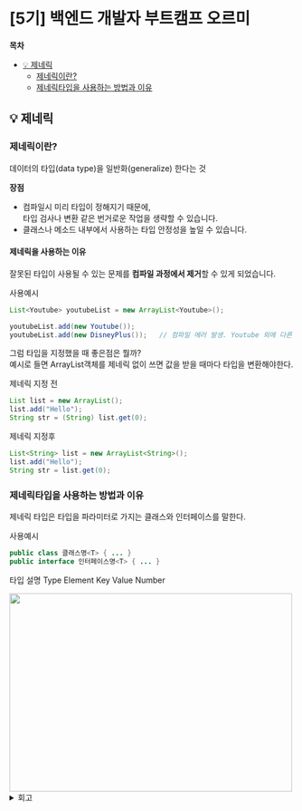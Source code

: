 # [5기] 백엔드 개발자 부트캠프 오르미

**목차**

- [💡 제네릭](#-제네릭)
  - [제네릭이란?](#제네릭이란)
  - [제네릭타입을 사용하는 방법과 이유](#제네릭타입을-사용하는-방법과-이유)




## 💡 제네릭
<a id="-제네릭"></a>

### 제네릭이란?
<a id="제네릭이란"></a>

데이터의 타입(data type)을 일반화(generalize) 한다는 것

**장점**

- 컴파일시 미리 타입이 정해지기 때문에,   
  타입 검사나 변환 같은 번거로운 작업을 생략할 수 있습니다.
- 클래스나 메소드 내부에서 사용하는 타입 안정성을 높일 수 있습니다.

#### 제네릭을 사용하는 이유

잘못된 타입이 사용될 수 있는 문제를 **컴파일 과정에서 제거**할 수 있게 되었습니다.

사용예시
```java
List<Youtube> youtubeList = new ArrayList<Youtube>();

youtubeList.add(new Youtube());   
youtubeList.add(new DisneyPlus());   // 컴파일 에러 발생. Youtube 외에 다른 타입 저장불가
```

그럼 타입을 지정했을 때 좋은점은 뭘까?   
예시로 들면 ArrayList객체를 제네릭 없이 쓰면 값을 받을 때마다 타입을 변환해야한다.

제네릭 지정 전
```java
List list = new ArrayList();
list.add("Hello");
String str = (String) list.get(0);
```
제네릭 지정후
```java
List<String> list = new ArrayList<String>();
list.add("Hello");
String str = list.get(0);
```

### 제네릭타입을 사용하는 방법과 이유
<a id="제네릭타입을-사용하는-방법과-이유"></a>

제네릭 타입은 타입을 파라미터로 가지는 클래스와 인터페이스를 말한다.   

사용예시
```java
public class 클래스명<T> { ... }
public interface 인터페이스명<T> { ... }
```



타입	설명
<T>	Type
<E>	Element
<K>	Key
<V>	Value
<N>	Number


<img src="img/day30/" width="500" height="350" alt="">


<details>
<summary> 회고 </summary>



</details>